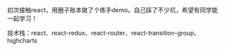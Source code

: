 初次接触react，用圈子账本做了个练手demo。自己踩了不少坑，希望有同学能一起学习！

技术栈：react、react-redux、react-router、react-transition-group、highcharts
